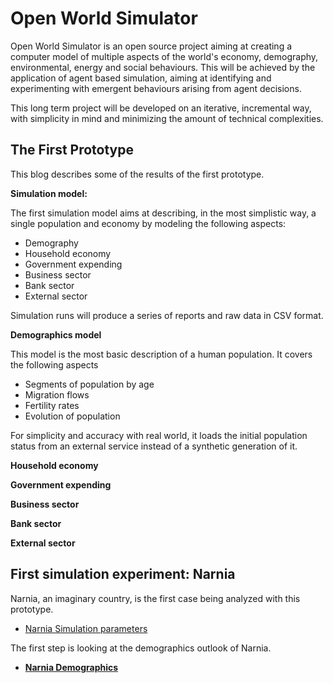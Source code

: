 # Open World Simulator

Open World Simulator is an open source project aiming at creating a computer model of multiple aspects of the world's economy, demography, environmental, energy and social behaviours. 
This will be achieved by the application of agent based simulation, aiming at identifying and experimenting with emergent 
behaviours arising from agent decisions.

This long term project will be developed on an iterative, incremental way, with simplicity in mind and minimizing the amount of technical complexities.

## The First Prototype

This blog describes some of the results of the first prototype.

**Simulation model:** 

The first simulation model aims at describing, in the most simplistic way, a single population and economy 
by modeling the following aspects:

- Demography
- Household economy
- Government expending
- Business sector
- Bank sector
- External sector

Simulation runs will produce a series of reports and raw data in CSV format.  

**Demographics model**

This model is the most basic description of a human population. It covers the following aspects

- Segments of population by age
- Migration flows
- Fertility rates
- Evolution of population

For simplicity and accuracy with real world, it loads the initial population status from an external service instead of a synthetic generation of it.

**Household economy**

**Government expending**

**Business sector**

**Bank sector**

**External sector**

## First simulation experiment: Narnia

Narnia, an imaginary country, is the first case being analyzed with this prototype.

- [Narnia Simulation parameters](https://github.com/open-world-simulator/prototype/blob/master/simulation/src/main/resources/defaults/Narnia.defaults)

The first step is looking at the demographics outlook of Narnia.

- **[Narnia Demographics](Narnia/Narnia-demographics.md)**
